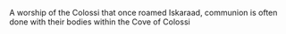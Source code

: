 A worship of the Colossi that once roamed Iskaraad, communion is often done with their bodies within the Cove of Colossi